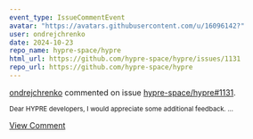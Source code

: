 ```yaml
---
event_type: IssueCommentEvent
avatar: "https://avatars.githubusercontent.com/u/16096142?"
user: ondrejchrenko
date: 2024-10-23
repo_name: hypre-space/hypre
html_url: https://github.com/hypre-space/hypre/issues/1131
repo_url: https://github.com/hypre-space/hypre
---
```


<a href='https://github.com/ondrejchrenko' target='_blank'>ondrejchrenko</a> commented on issue <a href='https://github.com/hypre-space/hypre/issues/1131' target='_blank'>hypre-space/hypre#1131</a>.

<small>Dear HYPRE developers, I would appreciate some additional feedback....</small>

<a href='https://github.com/hypre-space/hypre/issues/1131' target='_blank'>View Comment</a>